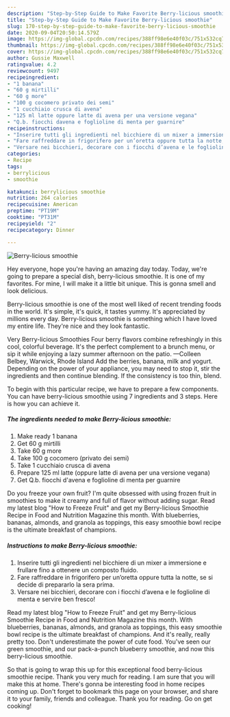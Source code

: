 ```yaml
---
description: "Step-by-Step Guide to Make Favorite Berry-licious smoothie"
title: "Step-by-Step Guide to Make Favorite Berry-licious smoothie"
slug: 170-step-by-step-guide-to-make-favorite-berry-licious-smoothie
date: 2020-09-04T20:50:14.579Z
image: https://img-global.cpcdn.com/recipes/388ff98e6e40f03c/751x532cq70/berry-licious-smoothie-recipe-main-photo.jpg
thumbnail: https://img-global.cpcdn.com/recipes/388ff98e6e40f03c/751x532cq70/berry-licious-smoothie-recipe-main-photo.jpg
cover: https://img-global.cpcdn.com/recipes/388ff98e6e40f03c/751x532cq70/berry-licious-smoothie-recipe-main-photo.jpg
author: Gussie Maxwell
ratingvalue: 4.2
reviewcount: 9497
recipeingredient:
- "1 banana"
- "60 g mirtilli"
- "60 g more"
- "100 g cocomero privato dei semi"
- "1 cucchiaio crusca di avena"
- "125 ml latte oppure latte di avena per una versione vegana"
- "Q.b. fiocchi davena e foglioline di menta per guarnire"
recipeinstructions:
- "Inserire tutti gli ingredienti nel bicchiere di un mixer a immersione e frullare fino a ottenere un composto fluido."
- "Fare raffreddare in frigorifero per un’oretta oppure tutta la notte, se si decide di prepararlo la sera prima."
- "Versare nei bicchieri, decorare con i fiocchi d’avena e le foglioline di menta e servire ben fresco!"
categories:
- Recipe
tags:
- berrylicious
- smoothie

katakunci: berrylicious smoothie 
nutrition: 264 calories
recipecuisine: American
preptime: "PT19M"
cooktime: "PT31M"
recipeyield: "2"
recipecategory: Dinner

---
```



![Berry-licious smoothie](https://img-global.cpcdn.com/recipes/388ff98e6e40f03c/751x532cq70/berry-licious-smoothie-recipe-main-photo.jpg)

Hey everyone, hope you're having an amazing day today. Today, we're going to prepare a special dish, berry-licious smoothie. It is one of my favorites. For mine, I will make it a little bit unique. This is gonna smell and look delicious.

Berry-licious smoothie is one of the most well liked of recent trending foods in the world. It's simple, it's quick, it tastes yummy. It's appreciated by millions every day. Berry-licious smoothie is something which I have loved my entire life. They're nice and they look fantastic.

Very Berry-licious Smoothies Four berry flavors combine refreshingly in this cool, colorful beverage. It&#39;s the perfect complement to a brunch menu, or sip it while enjoying a lazy summer afternoon on the patio. —Colleen Belbey, Warwick, Rhode Island Add the berries, banana, milk and yogurt. Depending on the power of your appliance, you may need to stop it, stir the ingredients and then continue blending. If the consistency is too thin, blend.


To begin with this particular recipe, we have to prepare a few components. You can have berry-licious smoothie using 7 ingredients and 3 steps. Here is how you can achieve it.

<!--inarticleads1-->

##### The ingredients needed to make Berry-licious smoothie:

1. Make ready 1 banana
1. Get 60 g mirtilli
1. Take 60 g more
1. Take 100 g cocomero (privato dei semi)
1. Take 1 cucchiaio crusca di avena
1. Prepare 125 ml latte (oppure latte di avena per una versione vegana)
1. Get Q.b. fiocchi d&#39;avena e foglioline di menta per guarnire


Do you freeze your own fruit? I&#39;m quite obsessed with using frozen fruit in smoothies to make it creamy and full of flavor without adding sugar. Read my latest blog &#34;How to Freeze Fruit&#34; and get my Berry-licious Smoothie Recipe in Food and Nutrition Magazine this month. With blueberries, bananas, almonds, and granola as toppings, this easy smoothie bowl recipe is the ultimate breakfast of champions. 

<!--inarticleads2-->

##### Instructions to make Berry-licious smoothie:

1. Inserire tutti gli ingredienti nel bicchiere di un mixer a immersione e frullare fino a ottenere un composto fluido.
1. Fare raffreddare in frigorifero per un’oretta oppure tutta la notte, se si decide di prepararlo la sera prima.
1. Versare nei bicchieri, decorare con i fiocchi d’avena e le foglioline di menta e servire ben fresco!


Read my latest blog &#34;How to Freeze Fruit&#34; and get my Berry-licious Smoothie Recipe in Food and Nutrition Magazine this month. With blueberries, bananas, almonds, and granola as toppings, this easy smoothie bowl recipe is the ultimate breakfast of champions. And it&#39;s really, really pretty too. Don&#39;t underestimate the power of cute food. You&#39;ve seen our green smoothie, and our pack-a-punch blueberry smoothie, and now this berry-licious smoothie. 

So that is going to wrap this up for this exceptional food berry-licious smoothie recipe. Thank you very much for reading. I am sure that you will make this at home. There's gonna be interesting food in home recipes coming up. Don't forget to bookmark this page on your browser, and share it to your family, friends and colleague. Thank you for reading. Go on get cooking!
